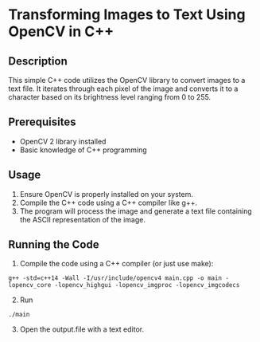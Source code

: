 # Transforming Images to Text Using OpenCV in C++

## Description

This simple C++ code utilizes the OpenCV library to convert images to a text file. It iterates through each pixel of the image and converts it to a character based on its brightness level ranging from 0 to 255.

## Prerequisites

- OpenCV 2 library installed
- Basic knowledge of C++ programming

## Usage

1. Ensure OpenCV is properly installed on your system.
2. Compile the C++ code using a C++ compiler like g++.
3. The program will process the image and generate a text file containing the ASCII representation of the image.

## Running the Code

1. Compile the code using a C++ compiler (or just use make):

```Terminal
g++ -std=c++14 -Wall -I/usr/include/opencv4 main.cpp -o main -lopencv_core -lopencv_highgui -lopencv_imgproc -lopencv_imgcodecs
```

2. Run

```Terminal
./main
```

3. Open the output.file with a text editor.

